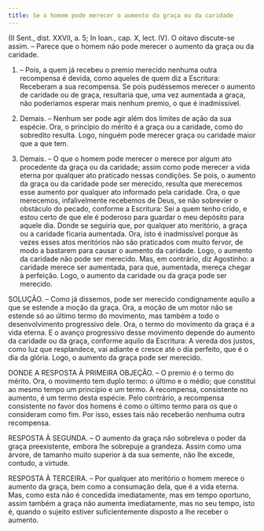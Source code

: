 ```yaml
---
title: Se o homem pode merecer o aumento da graça ou da caridade
---
```


(II Sent., dist. XXVII, a. 5; In Ioan., cap. X, lect. IV).
  O oitavo discute-se assim. – Parece que o homem não pode merecer o aumento da graça ou da caridade.  

1. – Pois, a quem já recebeu o premio merecido nenhuma outra recompensa é devida, como aqueles de quem diz a Escritura: Receberam a sua recompensa. Se pois pudéssemos merecer o aumento de caridade ou de graça, resultaria que, uma vez aumentada a graça, não poderíamos esperar mais nenhum premio, o que é inadmissível. 

2. Demais. – Nenhum ser pode agir além dos limites de ação da sua espécie. Ora, o princípio do mérito é a graça ou a caridade, como do sobredito resulta. Logo, ninguém pode merecer graça ou caridade maior que a que tem.  

3. Demais. – O que o homem pode merecer o merece por algum ato procedente da graça ou da caridade; assim como pode merecer a vida eterna por qualquer ato praticado nessas condições. Se pois, o aumento da graça ou da caridade pode ser merecido, resulta que merecemos esse aumento por qualquer ato informado pela caridade. Ora, o que merecemos, infalivelmente recebemos de Deus, se não sobrevier o obstáculo do pecado, conforme a Escritura: Sei a quem tenho crido, e estou certo de que ele é poderoso para guardar o meu depósito para aquele dia. Donde se seguiria que, por qualquer ato meritório, a graça ou a caridade ficaria aumentada. Ora, isto é inadmissível porque às vezes esses atos meritórios não são praticados com muito fervor, de modo a bastarem para causar o aumento da caridade. Logo, o aumento da caridade não pode ser merecido.  Mas, em contrário, diz Agostinho: a caridade merece ser aumentada, para que, aumentada, mereça chegar à perfeição. Logo, o aumento da caridade ou da graça pode ser merecido.  

SOLUÇÃO. – Como já dissemos, pode ser merecido condignamente aquilo a que se estende a moção da graça. Ora, a moção de um motor não se estende só ao último termo do movimento, mas também a todo o desenvolvimento progressivo dele. Ora, o termo do movimento da graça é a vida eterna. E o avanço progressivo desse movimento depende do aumento da caridade ou da graça, conforme aquilo da Escritura: A vereda dos justos, como luz que resplandece, vai adiante e cresce até o dia perfeito, que é o dia da glória. Logo, o aumento da graça pode ser merecido.  

DONDE A RESPOSTA À PRIMEIRA OBJEÇÃO. – O premio é o termo do mérito. Ora, o movimento tem duplo termo: o último e o médio; que constitui ao mesmo tempo um princípio e um termo. A recompensa, consistente no aumento, é um termo desta espécie. Pelo contrário, a recompensa consistente no favor dos homens é como o último termo para os que o consideram como fim. Por isso, esses tais não receberão nenhuma outra recompensa.  

RESPOSTA À SEGUNDA. – O aumento da graça não sobreleva o poder da graça preexistente, embora lhe sobrepuje a grandeza. Assim como uma árvore, de tamanho muito superior à da sua semente, não lhe excede, contudo, a virtude.  

RESPOSTA À TERCEIRA. – Por qualquer ato meritório o homem merece o aumento da graça, bem como a consumação dela, que é a vida eterna. Mas, como esta não é concedida imediatamente, mas em tempo oportuno, assim também a graça não aumenta imediatamente, mas no seu tempo, isto é, quando o sujeito estiver suficientemente disposto a lhe receber o aumento.